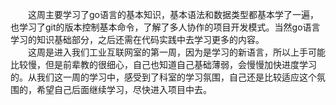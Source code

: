 &emsp;&emsp;这周主要学习了go语言的基本知识，基本语法和数据类型都基本学了一遍，也学习了git的版本控制基本命令，了解了多人协作的项目开发模式。当然go语言学习的知识基础部分，之后还需在代码实践中去学习更多的内容。
<br/>
&emsp;&emsp;这周是进入我们工业互联网室的第一周，因为是学习的新语言，所以上手可能比较慢，但是前辈教的很细心，自己也知道自己基础薄弱，会慢慢加快进度学习的。从我们这一周的学习中，感受到了科室的学习氛围，自己还是比较适应这个氛围的，希望自己后面继续学习，尽快进入项目中去。 